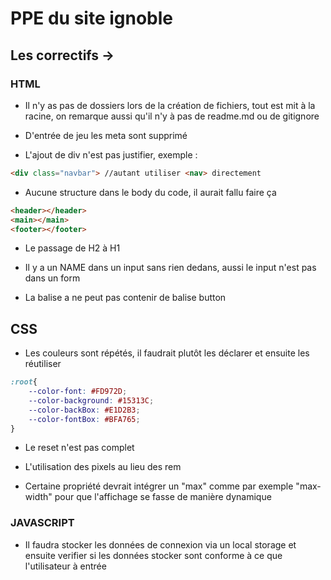 # PPE du site ignoble
## Les correctifs ->

### HTML

* Il n'y as pas de dossiers lors de la création de fichiers, tout est mit à la racine, on remarque aussi qu'il n'y à pas de readme.md ou de gitignore

* D'entrée de jeu les meta sont supprimé 

* L'ajout de div n'est pas justifier, exemple : 
```html
<div class="navbar"> //autant utiliser <nav> directement
```

* Aucune structure dans le body du code, il aurait fallu faire ça
```html
<header></header>
<main></main>
<footer></footer>
```

* Le passage de H2 à H1

* Il y a un NAME dans un input sans rien dedans, aussi le input n'est pas dans un form

* La balise a ne peut pas contenir de balise button



## CSS

* Les couleurs sont répétés, il faudrait plutôt les déclarer et ensuite les réutiliser 
```css
:root{
    --color-font: #FD972D;
    --color-background: #15313C; 
    --color-backBox: #E1D2B3; 
    --color-fontBox: #BFA765;
}
```

* Le reset n'est pas complet 

* L'utilisation des pixels au lieu des rem

* Certaine propriété devrait intégrer un "max" comme par exemple "max-width" pour que l'affichage se fasse de manière dynamique

### JAVASCRIPT

* Il faudra stocker les données de connexion via un local storage et ensuite verifier si les données stocker sont conforme à ce que l'utilisateur à entrée